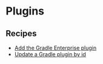 # Plugins

## Recipes

* [Add the Gradle Enterprise plugin](addgradleenterprise.md)
* [Update a Gradle plugin by id](upgradepluginversion.md)


